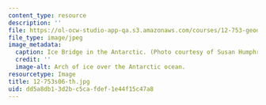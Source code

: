 ```yaml
---
content_type: resource
description: ''
file: https://ol-ocw-studio-app-qa.s3.amazonaws.com/courses/12-753-geodynamics-seminar-spring-2006/dd5a8db13d2bc5cafdef1e44f15c47a8_12-753s06-th.jpg
file_type: image/jpeg
image_metadata:
  caption: Ice Bridge in the Antarctic. (Photo courtesy of Susan Humphris, WHOI.)
  credit: ''
  image-alt: Arch of ice over the Antarctic ocean.
resourcetype: Image
title: 12-753s06-th.jpg
uid: dd5a8db1-3d2b-c5ca-fdef-1e44f15c47a8
---
```

